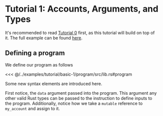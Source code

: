 # Tutorial 1: Accounts, Arguments, and Types

It's recommended to read [Tutorial 0](./tutorial-0.md) first, as this tutorial will
build on top of it. The full example can be found [here](https://github.com/project-serum/anchor/tree/master/examples/basic-1).

## Defining a program

We define our program as follows

<<< @/../examples/tutorial/basic-1/program/src/lib.rs#program

Some new syntax elements are introduced here.

First notice, the `data` argument passed into the program. This argument any other valid
Rust types can be passed to the instruction to define inputs to the program. Additionally,
notice how we take a `mutable` reference to `my_account` and assign to it.
